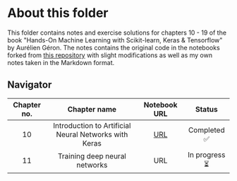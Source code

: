 # About this folder

This folder contains notes and exercise solutions for chapters 10 - 19 of the book "Hands-On Machine Learning with Scikit-learn, Keras & Tensorflow" by Aurélien Géron. The notes contains the original code in the notebooks forked from [this repository](https://github.com/ageron/handson-ml2) with slight modifications as well as my own notes taken in the Markdown format. 

## Navigator

|  Chapter no.  |  Chapter name   |   Notebook URL   |  Status |
|:------:|:-------:|:--------:|:------:|
| 10 | Introduction to Artificial Neural Networks with Keras | [URL](https://github.com/Ludougan123234/tf-certificate/blob/main/HOML/chapter10.ipynb) | Completed ✅ | 
| 11 | Training deep neural networks | URL | In progress ⏳| 